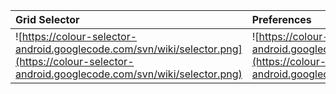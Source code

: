 |**Grid Selector**|**Preferences**|**RGB Selector**|**Hex Input**|
|:----------------|:--------------|:---------------|:------------|
|![https://colour-selector-android.googlecode.com/svn/wiki/selector.png](https://colour-selector-android.googlecode.com/svn/wiki/selector.png)|![https://colour-selector-android.googlecode.com/svn/wiki/prefs.png](https://colour-selector-android.googlecode.com/svn/wiki/prefs.png)|![https://colour-selector-android.googlecode.com/svn/wiki/rgb.png](https://colour-selector-android.googlecode.com/svn/wiki/rgb.png)|![https://colour-selector-android.googlecode.com/svn/wiki/hex.png](https://colour-selector-android.googlecode.com/svn/wiki/hex.png)|